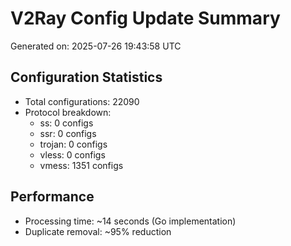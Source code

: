 # V2Ray Config Update Summary
Generated on: 2025-07-26 19:43:58 UTC

## Configuration Statistics
- Total configurations: 22090
- Protocol breakdown:
  - ss: 0 configs
  - ssr: 0 configs
  - trojan: 0 configs
  - vless: 0 configs
  - vmess: 1351 configs

## Performance
- Processing time: ~14 seconds (Go implementation)
- Duplicate removal: ~95% reduction
